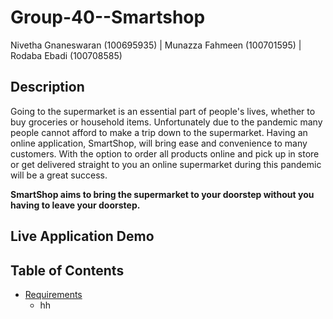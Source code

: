 # Group-40--Smartshop
Nivetha Gnaneswaran (100695935) | Munazza Fahmeen (100701595) | Rodaba Ebadi (100708585) 

## Description

Going to the supermarket is an essential part of people's lives, whether to buy groceries or household items. Unfortunately due to the pandemic many people cannot afford to make a trip down to the supermarket. Having an online application, SmartShop, will bring ease and convenience to many customers. With the option to order all products online and pick up in store or get delivered straight to you an online supermarket during this pandemic will be a great success. 

**SmartShop aims to bring the supermarket to your doorstep without you having to leave your doorstep.**

## Live Application Demo 

## Table of Contents

* [Requirements](https://github.com/SOFE2720/Group-40--Smartshop/tree/main/Requirements)
  * hh

